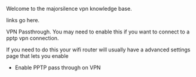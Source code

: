 Welcome to the majorsilence vpn knowledge base.

links go here.

VPN Passthrough.  You may need to enable this if you want to connect to a pptp vpn connection.

If you need to do this your wifi router will usually have a advanced settings page that lets you enable

* Enable PPTP pass through on VPN
